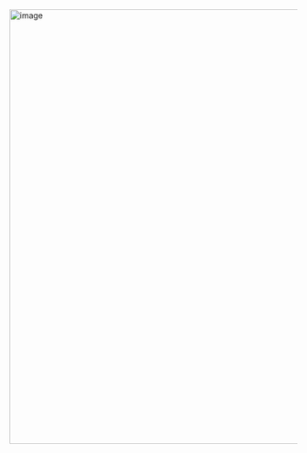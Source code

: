 <img width="967" height="761" alt="image" src="https://github.com/user-attachments/assets/b0a9be03-2c3d-4adc-b0c9-cd5ba1839088" />
